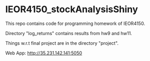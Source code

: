 # IEOR4150_stockAnalysisShiny

This repo contains code for programming homework of IEOR4150.

Directory "log_returns" contains results from hw9 and hw11.

Things w.r.t final project are in the directory "project".

Web App: http://35.231.142.141:5050
